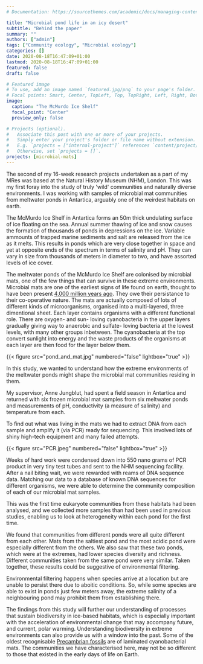 ```yaml
---
# Documentation: https://sourcethemes.com/academic/docs/managing-content/

title: "Microbial pond life in an icy desert"
subtitle: "Behind the paper"
summary: ""
authors: ["admin"]
tags: ["Community ecology", "Microbial ecology"]
categories: []
date: 2020-08-18T16:47:09+01:00
lastmod: 2020-08-18T16:47:09+01:00
featured: false
draft: false

# Featured image
# To use, add an image named `featured.jpg/png` to your page's folder.
# Focal points: Smart, Center, TopLeft, Top, TopRight, Left, Right, BottomLeft, Bottom, BottomRight.
image:
  caption: "The McMurdo Ice Shelf"
  focal_point: "Center"
  preview_only: false

# Projects (optional).
#   Associate this post with one or more of your projects.
#   Simply enter your project's folder or file name without extension.
#   E.g. `projects = ["internal-project"]` references `content/project/deep-learning/index.md`.
#   Otherwise, set `projects = []`.
projects: [microbial-mats]
---
```


The second of my 16-week research projects undertaken as a part of my MRes was based at the Natural History Museum (NHM), London. This was my first foray into the study of truly 'wild' communities and naturally diverse environments. I was working with samples of microbial mat communities from meltwater ponds in Antartica, arguably one of the weirdest habitats on earth.

The McMurdo Ice Shelf in Antartica forms an 50m thick undulating surface of ice floating on the sea. Annual summer thawing of ice and snow causes the formation of thousands of ponds in depressions on the ice. Variable ammounts of trapped marine sediments and salt are released from the ice as it melts. This results in ponds which are very close together in space and yet at opposite ends of the spectrum in terms of salinity and pH. They can vary in size from thousands of meters in diameter to two, and have assorted levels of ice cover.

The meltwater ponds of the McMurdo Ice Shelf are colonised by microbial mats, one of the few things that can survive in these extreme environments. Microbial mats are one of the earliest signs of life found on earth, thought to have been present [4,000 million years ago](https://doi.org/10.1098/rspb.1999.0934). They owe their persistance to their co-operative nature. The mats are actually composed of lots of different kinds of microorganisms, organised into a multi-layered, three dimentional sheet. Each layer contains organisms with a different functional role. There are oxygen- and sun- loving cyanobacteria in the upper layers gradually giving way to  anaerobic and sulfate- loving bacteria at the lowest levels, with many other groups inbetween. The cyanobacteria at the top convert sunlight into energy and the waste products of the organisms at each layer are then food for the layer below them.

{{< figure src="pond_and_mat.jpg" numbered="false" lightbox="true" >}}

In this study, we wanted to understand how the extreme environments of the meltwater ponds might shape the microbial mat communities residing in them.


My supervisor, Anne Jungblut, had spent a field season in Antartica and returned with six frozen microbial mat samples from six meltwater ponds and measurements of pH, conductivity (a measure of salinity) and temperature from each.

To find out what was living in the mats we had to extract DNA from each sample and amplify it (via PCR) ready for sequencing. This involved lots of shiny high-tech equipment and many failed attempts.

{{< figure src="PCR.jpeg" numbered="false" lightbox="true" >}}

Weeks of hard work were condensed down into 550 nano grams of PCR product in very tiny test tubes and sent to the NHM sequencing facility. After a nail biting wait, we were rewarded with reams of DNA sequence data. Matching our data to a database of known DNA sequences for different organisms, we were able to determine the community composition of each of our microbial mat samples.


This was the first time eukaryote communities from these habitats had been analysed, and we collected more samples than had been used in previous studies, enabling us to look at heterogeneity within each pond for the first time.

We found that communities from different ponds were all quite different from each other. Mats from the saltiest pond and the most acidic pond were especially different from the others. We also saw that these two ponds, which were at the extremes, had lower species diversity and richness. Different communities taken from the same pond were very similar. Taken together, these results could be suggestive of environmental filtering.

Environmental filtering happens when species arrive at a location but are unable to persist there due to aboitic conditions. So, while some species are able to exist in ponds just few meters away, the extreme salinity of a neighbouring pond may prohibit them from establishing there.

The findings from this study will further our understanding of processes that sustain biodiversity in ice-based habitats, which is especially important with the acceleration of environmental change that may accompany future, and current, polar warming. Understanding biodiversity in extreme environments can also provide us with a window into the past. Some of the oldest recognisable [Precambrian fossils](https://doi.org/10.1017/S1473550415000579) are of laminated cyanobacterial mats. The communities we have characterised here, may not be so different to those that existed in the early days of life on Earth.
